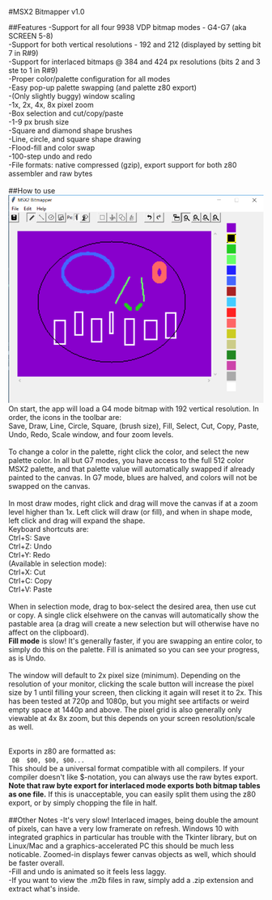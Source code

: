 #MSX2 Bitmapper v1.0

##Features
-Support for all four 9938 VDP bitmap modes - G4-G7 (aka SCREEN 5-8)<br>
-Support for both vertical resolutions - 192 and 212 (displayed by setting bit 7 in R#9)<br>
-Support for interlaced bitmaps @ 384 and 424 px resolutions (bits 2 and 3 ste to 1 in R#9)<br>
-Proper color/palette configuration for all modes<br>
-Easy pop-up palette swapping (and palette z80 export)<br>
-(Only slightly buggy) window scaling<br>
-1x, 2x, 4x, 8x pixel zoom<br>
-Box selection and cut/copy/paste<br>
-1-9 px brush size<br>
-Square and diamond shape brushes<br>
-Line, circle, and square shape drawing<br>
-Flood-fill and color swap<br>
-100-step undo and redo<br>
-File formats: native compressed (gzip), export support for both z80 assembler and raw bytes
<br>
<br>
##How to use
![ss4](m2s8.png)
On start, the app will load a G4 mode bitmap with 192 vertical resolution. In order, the icons in the toolbar are:<br>
Save, Draw, Line, Circle, Square, (brush size), Fill, Select, Cut, Copy, Paste, Undo, Redo, Scale window, and four zoom levels.<br><br>
To change a color in the palette, right click the color, and select the new palette color. In all but G7 modes, you have access to the full 512 color MSX2 palette, and that palette value will automatically swapped if already painted to the canvas. In G7 mode, blues are halved, and colors will not be swapped on the canvas.<br><br>
In most draw modes, right click and drag will move the canvas if at a zoom level higher than 1x. Left click will draw (or fill), and when in shape mode, left click and drag will expand the shape.<br>
Keyboard shortcuts are:<br>
Ctrl+S: Save<br>
Ctrl+Z: Undo<br>
Ctrl+Y: Redo<br>
(Available in selection mode):<br>
Ctrl+X: Cut <br>
Ctrl+C: Copy <br>
Ctrl+V: Paste <br>
<br>
When in selection mode, drag to box-select the desired area, then use cut or copy. A single click elsehwere on the canvas will automatically show the pastable area (a drag will create a new selection but will otherwise have no affect on the clipboard).<br>
<b>Fill mode</b> is slow! It's generally faster, if you are swapping an entire color, to simply do this on the palette. Fill is animated so you can see your progress, as is Undo.
<br>
<br>
The window will default to 2x pixel size (minimum). Depending on the resolution of your monitor, clicking the scale button will increase the pixel size by 1 until filling your screen, then clicking it again will reset it to 2x. This has been tested at 720p and 1080p, but you might see artifacts or weird empty space at 1440p and above. The pixel grid is also generally only viewable at 4x 8x zoom, but this depends on your screen resolution/scale as well.<br><br>

Exports in z80 are formatted as:<br>
` DB  $00, $00, $00...`<br>
This should be a universal format compatible with all compilers. If your compiler doesn't like $-notation, you can always use the raw bytes export. <br>
<b>Note that raw byte export for interlaced mode exports both bitmap tables as one file.</b> If this is unacceptable, you can easily split them using the z80 export, or by simply chopping the file in half.
<br><br>
##Other Notes
-It's very slow! Interlaced images, being double the amount of pixels, can have a very low framerate on refresh. Windows 10 with integrated graphics in particular has trouble with the Tkinter library, but on Linux/Mac and a graphics-accelerated PC this should be much less noticable. Zoomed-in displays fewer canvas objects as well, which should be faster overall.<br>
-Fill and undo is animated so it feels less laggy.<br>
-If you want to view the .m2b files in raw, simply add a .zip extension and extract what's inside.<br>
